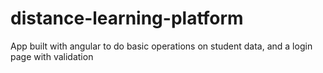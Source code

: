 # distance-learning-platform
App built with angular to do basic operations on student data, and a login page with validation
